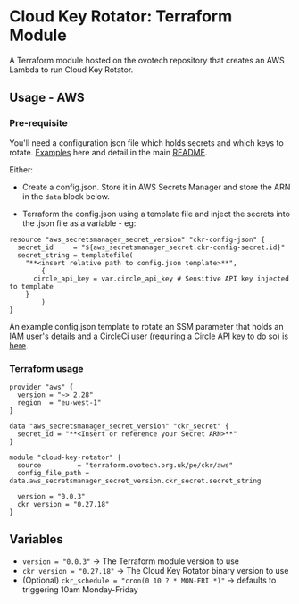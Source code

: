 # Cloud Key Rotator: Terraform Module

A Terraform module hosted on the ovotech repository that creates an AWS Lambda to run Cloud Key Rotator.

## Usage - AWS

### Pre-requisite

You'll need a configuration json file which holds secrets and which keys to rotate.  [Examples](https://github.com/ovotech/cloud-key-rotator/tree/master/examples)
here and detail in the main
[README](https://github.com/ovotech/cloud-key-rotator/blob/master/README.md).

Either:

* Create a config.json. Store it in AWS Secrets Manager and
store the ARN in the `data` block below.

* Terraform the config.json using a template file and inject the secrets into the .json file as a variable - eg:

```
resource "aws_secretsmanager_secret_version" "ckr-config-json" {
  secret_id     = "${aws_secretsmanager_secret.ckr-config-secret.id}"
  secret_string = templatefile(
    "**<insert relative path to config.json template>**",
        {
      circle_api_key = var.circle_api_key # Sensitive API key injected to template
    }
        )
}
```

An example config.json template to rotate an SSM parameter that holds an IAM user's details and a CircleCi user (requiring a Circle API key to do so) is [here](https://github.com/ovotech/cloud-key-rotator/tree/master/examples/config-template.tmpl).

### Terraform usage

```
provider "aws" {
  version = "~> 2.28"
  region  = "eu-west-1"
}

data "aws_secretsmanager_secret_version" "ckr_secret" {
  secret_id = "**<Insert or reference your Secret ARN>**"
}

module "cloud-key-rotator" {
  source         = "terraform.ovotech.org.uk/pe/ckr/aws"
  config_file_path = data.aws_secretsmanager_secret_version.ckr_secret.secret_string

  version = "0.0.3"
  ckr_version = "0.27.18"
}
```

## Variables

* `version = "0.0.3"` -> The Terraform module version to use
* `ckr_version = "0.27.18"` -> The Cloud Key Rotator binary version to use
* (Optional) `ckr_schedule = "cron(0 10 ? * MON-FRI *)"` -> defaults to triggering 10am Monday-Friday
